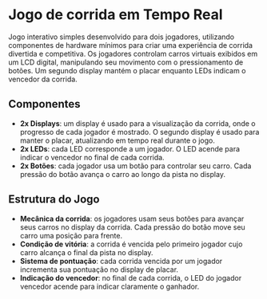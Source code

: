 # Jogo de corrida em Tempo Real

Jogo interativo simples desenvolvido para dois jogadores, utilizando componentes de hardware mínimos para criar uma experiência de corrida divertida e competitiva. Os jogadores controlam carros virtuais exibidos em um LCD digital, manipulando seu movimento com o pressionamento de botões. Um segundo display mantém o placar enquanto LEDs indicam o vencedor da corrida.

## Componentes

- **2x Displays**: um display é usado para a visualização da corrida, onde o progresso de cada jogador é mostrado. O segundo display é usado para manter o placar, atualizando em tempo real durante o jogo.
- **2x LEDs**: cada LED corresponde a um jogador. O LED acende para indicar o vencedor no final de cada corrida.
- **2x Botões**: cada jogador usa um botão para controlar seu carro. Cada pressão do botão avança o carro ao longo da pista no display.

## Estrutura do Jogo

- **Mecânica da corrida**: os jogadores usam seus botões para avançar seus carros no display da corrida. Cada pressão do botão move seu carro uma posição para frente.
- **Condição de vitória**: a corrida é vencida pelo primeiro jogador cujo carro alcança o final da pista no display.
- **Sistema de pontuação**: cada corrida vencida por um jogador incrementa sua pontuação no display de placar.
- **Indicação do vencedor**: no final de cada corrida, o LED do jogador vencedor acende para indicar claramente o ganhador.